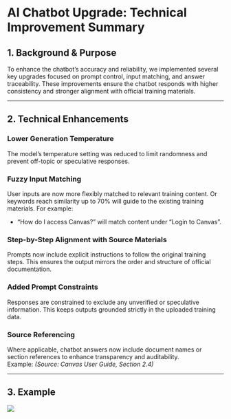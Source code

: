# AI Chatbot Upgrade: Technical Improvement Summary

## 1. Background & Purpose

To enhance the chatbot’s accuracy and reliability, we implemented several key upgrades focused on prompt control, input matching, and answer traceability. These improvements ensure the chatbot responds with higher consistency and stronger alignment with official training materials.

---

## 2. Technical Enhancements

###  Lower Generation Temperature
The model’s temperature setting was reduced to limit randomness and prevent off-topic or speculative responses.

###  Fuzzy Input Matching
User inputs are now more flexibly matched to relevant training content. Or keywords reach similarity up to 70% will guide to the existing training materials. For example:
- “How do I access Canvas?” will match content under “Login to Canvas”.

###  Step-by-Step Alignment with Source Materials
Prompts now include explicit instructions to follow the original training steps. This ensures the output mirrors the order and structure of official documentation.

###  Added Prompt Constraints
Responses are constrained to exclude any unverified or speculative information. This keeps outputs grounded strictly in the uploaded training data.

###  Source Referencing
Where applicable, chatbot answers now include document names or section references to enhance transparency and auditability.  
Example: *(Source: Canvas User Guide, Section 2.4)*

---

## 3. Example
<img src="img/UVM-chatbot.png" style="max-width:85%;">

